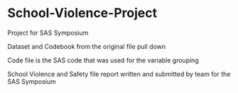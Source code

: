 # School-Violence-Project
Project for SAS Symposium 

Dataset and Codebook from the original file pull down

Code file is the SAS code that was used for the variable grouping

School Violence and Safety file
  report written and submitted by team for the SAS Symposium
